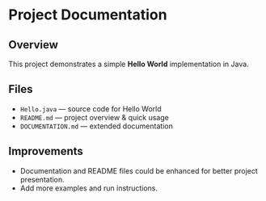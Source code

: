 # Project Documentation

## Overview
This project demonstrates a simple **Hello World** implementation in Java.

## Files
- `Hello.java` — source code for Hello World
- `README.md` — project overview & quick usage
- `DOCUMENTATION.md` — extended documentation

## Improvements
- Documentation and README files could be enhanced for better project presentation.
- Add more examples and run instructions.
